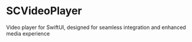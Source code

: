 # SCVideoPlayer
Video player for SwiftUI, designed for seamless integration and enhanced media experience
